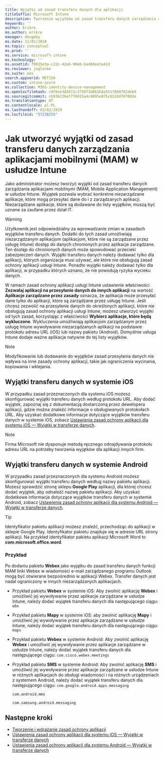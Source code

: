 ```yaml
---
title: Wyjątki od zasad transferu danych dla aplikacji
titleSuffix: Microsoft Intune
description: Tworzenie wyjątków od zasad transferu danych zarządzania aplikacjami mobilnymi (MAM, Mobile Application Management) w usłudze Intune.
keywords: ''
author: Erikre
ms.author: erikre
manager: dougeby
ms.date: 11/01/2018
ms.topic: conceptual
ms.prod: ''
ms.service: microsoft-intune
ms.technology: ''
ms.assetid: f9015e3a-c22c-42eb-90e6-ba48dee3a41d
ms.reviewer: joglocke
ms.suite: ems
search.appverid: MET150
ms.custom: intune-azure
ms.collection: M365-identity-device-management
ms.openlocfilehash: c9f6ee3d1672c375071b061b4a551f609792deb9
ms.sourcegitcommit: cb93613bef7f6015a4c4095e875cb12dd76f002e
ms.translationtype: HT
ms.contentlocale: pl-PL
ms.lasthandoff: 03/02/2019
ms.locfileid: "57238255"
---
```

# <a name="how-to-create-exceptions-to-the-intune-mobile-application-management-mam-data-transfer-policy"></a>Jak utworzyć wyjątki od zasad transferu danych zarządzania aplikacjami mobilnymi (MAM) w usłudze Intune

Jako administrator możesz tworzyć wyjątki od zasad transferu danych zarządzania aplikacjami mobilnymi (MAM, Mobile Application Management) w usłudze Intune. Wyjątek pozwala wybrać konkretne niezarządzane aplikacje, które mogą przesyłać dane do i z zarządzanych aplikacji. Niezarządzane aplikacje, które są dodawane do listy wyjątków, muszą być uznane za zaufane przez dział IT. 

>[!WARNING] 
> Użytkownik jest odpowiedzialny za wprowadzanie zmian w zasadach wyjątków transferu danych. Dodatki do tych zasad umożliwiają niezarządzanym aplikacjom (aplikacjom, które nie są zarządzane przez usługę Intune) dostęp do danych chronionych przez aplikacje zarządzane. Ten dostęp do chronionych danych może spowodować przecieki zabezpieczeń danych. Wyjątki transferu danych należy dodawać tylko dla aplikacji, których organizacja musi używać, ale które nie obsługują zasad ochrony aplikacji usługi Intune. Ponadto wyjątki należy dodawać tylko dla aplikacji, w przypadku których uznano, że nie powodują ryzyka wycieku danych.

W ramach zasad ochrony aplikacji usługi Intune ustawienie właściwości **Zezwalaj aplikacji na przesyłanie danych do innych aplikacji** na wartość **Aplikacje zarządzane przez zasady** oznacza, że aplikacja może przesyłać dane tylko do aplikacji, które są zarządzane przez usługę Intune. Jeśli chcesz zezwolić na przesyłanie danych do określonych aplikacji, które nie obsługują zasad ochrony aplikacji usługi Intune, możesz utworzyć wyjątki od tych zasad, korzystając z właściwości **Wybierz aplikacje, które będą wykluczone**. Wykluczenia umożliwiają aplikacjom zarządzanym przez usługę Intune wywoływanie niezarządzanych aplikacji na podstawie protokołu adresu URL (iOS) lub nazwy pakietu (Android). Domyślnie usługa Intune dodaje ważne aplikacje natywne do tej listy wyjątków. 

> [!NOTE]
> Modyfikowanie lub dodawanie do wyjątków zasad przesyłania danych nie wpływa na inne zasady ochrony aplikacji, takie jak ograniczenia wycinania, kopiowania i wklejania. 

## <a name="ios-data-transfer-exceptions"></a>Wyjątki transferu danych w systemie iOS
W przypadku zasad przeznaczonych dla systemu iOS możesz skonfigurować wyjątki transferu danych według protokołu URL. Aby dodać wyjątek, zapoznaj się z dokumentacją dostarczoną przez dewelopera aplikacji, gdzie można znaleźć informacje o obsługiwanych protokołach URL. Aby uzyskać dodatkowe informacje dotyczące wyjątków transferu danych w systemie iOS, zobacz [Ustawienia zasad ochrony aplikacji dla systemu iOS — Wyjątki w transferze danych](app-protection-policy-settings-ios.md#data-transfer-exemptions).

> [!NOTE]
> Firma Microsoft nie dysponuje metodą ręcznego odnajdywania protokołu adresu URL na potrzeby tworzenia wyjątków dla aplikacji innych firm. 

## <a name="android-data-transfer-exceptions"></a>Wyjątki transferu danych w systemie Android
W przypadku zasad przeznaczonych dla systemu Android możesz skonfigurować wyjątki transferu danych według nazwy pakietu aplikacji. Możesz sprawdzić stronę sklepu **Google Play** aplikacji, dla której chcesz dodać wyjątek, aby odnaleźć nazwę pakietu aplikacji. Aby uzyskać dodatkowe informacje dotyczące wyjątków transferu danych w systemie Android, zobacz [Ustawienia zasad ochrony aplikacji dla systemu Android — Wyjątki w transferze danych](app-protection-policy-settings-android.md#data-transfer-exemptions).


>[!TIP]
> Identyfikator pakietu aplikacji możesz znaleźć, przechodząc do aplikacji w sklepie Google Play. Identyfikator pakietu znajduje się w adresie URL strony aplikacji. Na przykład identyfikator pakietu aplikacji Microsoft Word to **com.microsoft.office.word**.

### <a name="example"></a>Przykład
Po dodaniu pakietu **Webex** jako wyjątku do zasad transferu danych funkcji MAM linki Webex w wiadomości e-mail zarządzanego programu Outlook mogą być otwierane bezpośrednio w aplikacji Webex. Transfer danych jest nadal ograniczony w innych niezarządzanych aplikacjach.

- Przykład pakietu **Webex** w systemie iOS:   Aby zwolnić aplikację **Webex** i umożliwić jej wywoływanie przez aplikacje zarządzane w usłudze Intune, należy dodać wyjątek transferu danych dla następującego ciągu: <code>wbx</code>
    
 - Przykład pakietu **Mapy** w systemie iOS:  aby zwolnić aplikację **Mapy** i umożliwić jej wywoływanie przez aplikacje zarządzane w usłudze Intune, należy dodać wyjątek transferu danych dla następującego ciągu: <code>maps</code>

- Przykład pakietu **Webex** w systemie Android:   Aby zwolnić aplikację **Webex** i umożliwić jej wywoływanie przez aplikacje zarządzane w usłudze Intune, należy dodać wyjątek transferu danych dla następującego ciągu: <code>com.cisco.webex.meetings</code>
    
- Przykład pakietu **SMS** w systemie Android:   Aby zwolnić aplikację **SMS** i umożliwić jej wywoływanie przez aplikacje zarządzane w usłudze Intune w różnych aplikacjach do obsługi wiadomości i na różnych urządzeniach z systemem Android, należy dodać wyjątek transferu danych dla następującego ciągu: 
    <code>com.google.android.apps.messaging</code>
    
    <code>com.android.mms</code>
    
    <code>com.samsung.android.messaging</code>

## <a name="next-steps"></a>Następne kroki

- [Tworzenie i wdrażanie zasad ochrony aplikacji](app-protection-policies.md)
- [Ustawienia zasad ochrony aplikacji dla systemu iOS — Wyjątki w transferze danych](app-protection-policy-settings-ios.md#data-transfer-exemptions)
- [Ustawienia zasad ochrony aplikacji dla systemu Android — Wyjątki w transferze danych](app-protection-policy-settings-android.md#data-transfer-exemptions)
